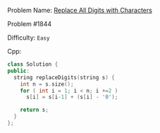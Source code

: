 Problem Name: [Replace All Digits with Characters](https://leetcode.com/problems/replace-all-digits-with-characters/)

Problem #1844

Difficulty: `Easy`

Cpp:

```cpp
class Solution {
public:
  string replaceDigits(string s) {
    int n = s.size();
    for ( int i = 1; i < n; i +=2 )
      s[i] = s[i-1] + (s[i] - '0');

    return s;
  }
};
```
